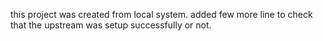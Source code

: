 this project was created from local system.
added few more line to check that the upstream was setup successfully or not.